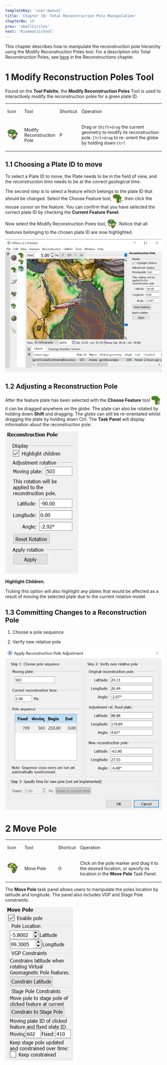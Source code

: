 ```yaml
---
templateKey: 'user-manual'
title: 'Chapter 19: Total Reconstruction Pole Manipulation'
chapterNo: 19
prev: 'SmallCircles'
next: 'KinematicsTool'
---
```


This chapter describes how to manipulate the reconstruction pole hierarchy using the Modify Reconstruction Poles tool. For a description into Total Reconstruction Poles, see [here](/docs/user-manual/Reconstructions/#total-reconstruction-poles) in the Reconstructions chapter. 

1 Modify Reconstruction Poles Tool
================================

Found on the **Tool Palette**, the **Modify Reconstruction Poles** Tool is used to interactively modify the reconstruction poles for a given plate ID.

<table>
   <colgroup>
      <col style="width: 11%" />
      <col style="width: 22%" />
      <col style="width: 11%" />
      <col style="width: 55%" />
   </colgroup>
   <tbody>
      <tr class="odd">
         <td>
            <p>Icon</p>
         </td>
         <td>
            <p>Tool</p>
         </td>
         <td>
            <p>Shortcut</p>
         </td>
         <td>
            <p>Operation</p>
         </td>
      </tr>
      <tr class="even">
         <td>
            <p><img src="icons/africa_pole_rotation_35.png" alt="icons/africa_pole_rotation_35.png" /></p>
         </td>
         <td>
            <p>Modify Reconstruction Pole</p>
         </td>
         <td>
            <p>P</p>
         </td>
         <td>
            <p>Drag or <code>Shift+drag</code> the current geometry to modify its reconstruction pole. <code>Ctrl+drag</code> to re-orient the globe by holding down <code>Ctrl</code></p>
         </td>
      </tr>
   </tbody>
</table>

1.1 Choosing a Plate ID to move
---------------------------

To select a Plate ID to move, the Plate needs to be in the field of view, and the *reconstruction time* needs to be at the correct *geological time*.

The second step is to select a feature which belongs to the plate ID that should be changed. Select the Choose Feature tool, <span style="display:inline-block; width:30px; vertical-align:middle;"><img src="icons/africa_highlight_clicked_35.png" /> </span>, then click the mouse cursor on the feature. You can confirm that you have selected the correct plate ID by checking the **Current Feature Panel**.

Now select the Modify Reconstruction Poles tool, <span style="display:inline-block; width:30px; vertical-align:middle;"><img src="icons/africa_pole_rotation_35.png" /> </span>. Notice that all features belonging to the chosen plate ID are now highlighted.

![](screenshots/MainWindow-PoleManipulation.png)

1.2 Adjusting a Reconstruction Pole
-------------------------------

After the feature plate has been selected with the **Choose Feature** tool <span style="display:inline-block; width:30px; vertical-align:middle;"><img src="icons/africa_highlight_clicked_35.png" /> </span> it can be dragged anywhere on the globe. The plate can also be rotated by holding down **Shift** and dragging. The globe can still be re-orientated whilst dragging the plate by holding down Ctrl. The **Task Panel** will display information about the reconstruction pole.

![](screenshots/TaskPanel-PoleManipulation.png)

**Highlight Children.**

Ticking this option will also highlight any plates that would be affected as a result of moving the selected plate due to the current rotation model.

1.3 Committing Changes to a Reconstruction Pole
-------------------------------------------

1.  Choose a pole sequence

2.  Verify new relative pole

![](screenshots/ApplyReconstructionPole.png)

2   Move Pole
=============

<table>
   <colgroup>
      <col style="width: 11%" />
      <col style="width: 22%" />
      <col style="width: 11%" />
      <col style="width: 55%" />
   </colgroup>
   <tbody>
      <tr class="odd">
         <td>
            <p>Icon</p>
         </td>
         <td>
            <p>Tool</p>
         </td>
         <td>
            <p>Shortcut</p>
         </td>
         <td>
            <p>Operation</p>
         </td>
      </tr>
      <tr class="even">
         <td>
            <p><img src="icons/plate_move_pole_35.png" alt="icons/plate_move_pole_35.png" /></p>
         </td>
         <td>
            <p>Move Pole</p>
         </td>
         <td>
            <p>O</p>
         </td>
         <td>
            <p>Click on the pole marker and drag it to the desired location, or specify its location in the <b>Move Pole</b> Task Panel.</p>
         </td>
      </tr>
   </tbody>
</table>

The **Move Pole** task panel allows users to manipulate the poles location by latitude and longitude. The panel also includes VGP and Stage Pole constraints.

![](screenshots/TaskPanel-MovePole.png)